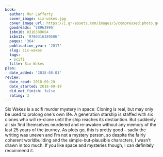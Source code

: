 ```yaml
---
book:
  author: Mur Lafferty
  cover_image: six-wakes.jpg
  cover_image_url: https://i.gr-assets.com/images/S/compressed.photo.goodreads.com/books/1483175828l/28962996._SX98_.jpg
  goodreads: '28962996'
  isbn10: 0316389684
  isbn13: '9780316389686'
  pages: '364'
  publication_year: '2017'
  slug: six-wakes
  tags:
  - scifi
  title: Six Wakes
plan:
  date_added: '2018-08-01'
review:
  date_read: 2018-09-20
  date_started: 2018-09-19
  did_not_finish: false
  rating: 3
---
```


Six Wakes is a scifi murder mystery in space: Cloning is real, but may only be used to prolong one's own life. A generation starship is staffed with six clones who will re-clone until the ship reaches its destiantion. But suddenly all six find themselves murdered and re-awaken without any memory of the last 25 years of the journey. As plots go, this is pretty good – sadly the writing was uneven and I'm not a mystery person, so despite the fairly coherent worldbuilding and the simple-but-plausible characters, I wasn't drawn in too much. If you like space and mysteries though, I can definitely recommend it.
